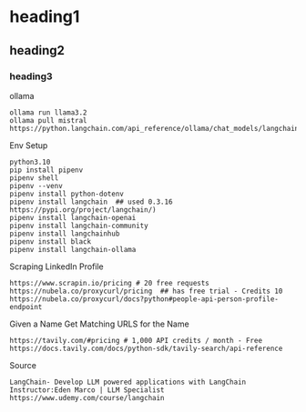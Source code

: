 # heading1
## heading2
### heading3

ollama
```
ollama run llama3.2
ollama pull mistral
https://python.langchain.com/api_reference/ollama/chat_models/langchain_ollama.chat_models.ChatOllama.html
```
Env Setup
```
python3.10
pip install pipenv
pipenv shell
pipenv --venv
pipenv install python-dotenv
pipenv install langchain  ## used 0.3.16 https://pypi.org/project/langchain/)
pipenv install langchain-openai
pipenv install langchain-community
pipenv install langchainhub
pipenv install black
pipenv install langchain-ollama
```
Scraping LinkedIn Profile
```
https://www.scrapin.io/pricing # 20 free requests
https://nubela.co/proxycurl/pricing  ## has free trial - Credits 10 
https://nubela.co/proxycurl/docs?python#people-api-person-profile-endpoint
```
Given a Name Get Matching URLS for the Name
```
https://tavily.com/#pricing # 1,000 API credits / month - Free  
https://docs.tavily.com/docs/python-sdk/tavily-search/api-reference
```
Source
```
LangChain- Develop LLM powered applications with LangChain
Instructor:Eden Marco | LLM Specialist
https://www.udemy.com/course/langchain
```